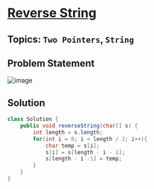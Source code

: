 # [Reverse String](https://leetcode.com/problems/reverse-string/description/?envType=daily-question&envId=2024-06-02)
## Topics: `Two Pointers`, `String`
## Problem Statement
![image](https://github.com/SiddhantKumarMaurya/LeetCode_Questions/assets/107787014/ad4996c7-80ea-4c4a-96bc-fc9c82e806f7)
## Solution
```java
class Solution {
    public void reverseString(char[] s) {
        int length = s.length;
        for(int i = 0; i < length / 2; i++){
            char temp = s[i];
            s[i] = s[length - i - 1];
            s[length - i -1] = temp;
        }
    }
}
```

